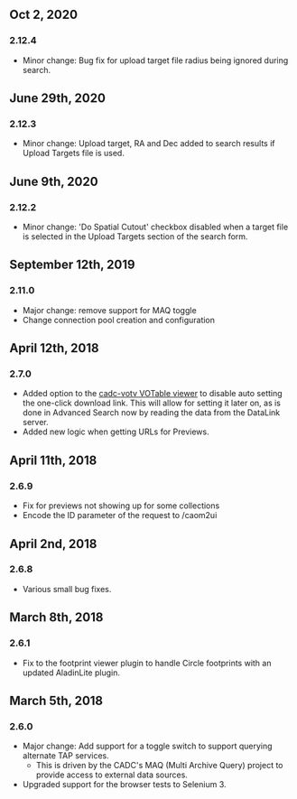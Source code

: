 ## Oct 2, 2020
### 2.12.4
* Minor change: Bug fix for upload target file radius being ignored during search.

## June 29th, 2020
### 2.12.3
* Minor change: Upload target, RA and Dec added to search results if Upload Targets
file is used.  

## June 9th, 2020
### 2.12.2
* Minor change: 'Do Spatial Cutout' checkbox disabled when a target file is selected in 
the Upload Targets section of the search form. 

## September 12th, 2019
### 2.11.0
* Major change: remove support for MAQ toggle
* Change connection pool creation and configuration

## April 12th, 2018
### 2.7.0
* Added option to the [cadc-votv VOTable viewer](https://github.com/opencadc/web/tree/master/cadc-votv) to disable auto setting the one-click download link.  This will allow for setting it later on, as is done in Advanced Search now by reading the data from the DataLink server.
* Added new logic when getting URLs for Previews.

## April 11th, 2018
### 2.6.9
* Fix for previews not showing up for some collections
* Encode the ID parameter of the request to /caom2ui

## April 2nd, 2018
### 2.6.8
* Various small bug fixes.

## March 8th, 2018
### 2.6.1
* Fix to the footprint viewer plugin to handle Circle footprints with an updated AladinLite plugin.

## March 5th, 2018

### 2.6.0
* Major change: Add support for a toggle switch to support querying alternate TAP services.
  * This is driven by the CADC's MAQ (Multi Archive Query) project to provide access to external data sources.
* Upgraded support for the browser tests to Selenium 3.

